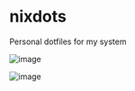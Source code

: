 # nixdots
Personal dotfiles for my system

![image](https://github.com/Redyf/nixdots/assets/98139059/a6c8d798-18b4-4bbf-8823-d59acc2c1232)

![image](https://github.com/Redyf/nixdots/assets/98139059/2a9c7335-8ff7-4eea-9b49-f37a30e4e68e)


